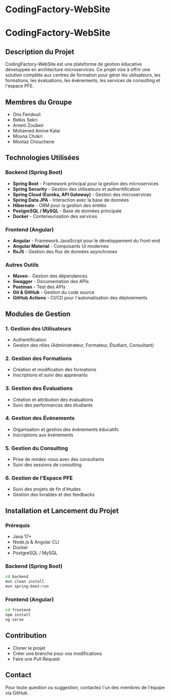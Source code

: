 # CodingFactory-WebSite
# CodingFactory-WebSite

## Description du Projet
CodingFactory-WebSite est une plateforme de gestion éducative développée en architecture microservices. Ce projet vise à offrir une solution complète aux centres de formation pour gérer les utilisateurs, les formations, les évaluations, les événements, les services de consulting et l'espace PFE.

## Membres du Groupe
- Ons Fendouli
- Belkis Sekri
- Ameni Zoubeir
- Mohamed Amine Kalai
- Mouna Chokri
- Mootaz Chouchene

## Technologies Utilisées
### Backend (Spring Boot)
- **Spring Boot** - Framework principal pour la gestion des microservices
- **Spring Security** - Gestion des utilisateurs et authentification
- **Spring Cloud (Eureka, API Gateway)** - Gestion des microservices
- **Spring Data JPA** - Interaction avec la base de données
- **Hibernate** - ORM pour la gestion des entités
- **PostgreSQL / MySQL** - Base de données principale
- **Docker** - Conteneurisation des services

### Frontend (Angular)
- **Angular** - Framework JavaScript pour le développement du front-end
- **Angular Material** - Composants UI modernes
- **RxJS** - Gestion des flux de données asynchrones

### Autres Outils
- **Maven** - Gestion des dépendances
- **Swagger** - Documentation des APIs
- **Postman** - Test des APIs
- **Git & GitHub** - Gestion du code source
- **GitHub Actions** - CI/CD pour l'automatisation des déploiements

## Modules de Gestion
### 1. Gestion des Utilisateurs
- Authentification 
- Gestion des rôles (Administrateur, Formateur, Étudiant, Consultant)

### 2. Gestion des Formations
- Création et modification des formations
- Inscriptions et suivi des apprenants

### 3. Gestion des Évaluations
- Création et attribution des évaluations
- Suivi des performances des étudiants

### 4. Gestion des Événements
- Organisation et gestion des événements éducatifs
- Inscriptions aux événements

### 5. Gestion du Consulting
- Prise de rendez-vous avec des consultants
- Suivi des sessions de consulting

### 6. Gestion de l'Espace PFE
- Suivi des projets de fin d'études
- Gestion des livrables et des feedbacks

## Installation et Lancement du Projet
### Prérequis
- Java 17+
- Node.js & Angular CLI
- Docker
- PostgreSQL / MySQL

### Backend (Spring Boot)
```bash
cd backend
mvn clean install
mvn spring-boot:run
```

### Frontend (Angular)
```bash
cd frontend
npm install
ng serve
```

## Contribution
- Cloner le projet
- Créer une branche pour vos modifications
- Faire une Pull Request

## Contact
Pour toute question ou suggestion, contactez l'un des membres de l'équipe via GitHub.

